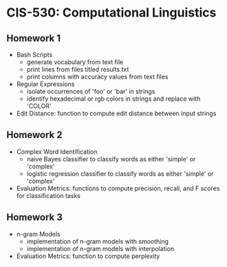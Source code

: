 # CIS-530: Computational Linguistics

## Homework 1

* Bash Scripts
    * generate vocabulary from text file
    * print lines from files titled results.txt
    * print columns with accuracy values from text files
* Regular Expressions
    * isolate occurrences of 'foo' or 'bar' in strings
    * identify hexadecimal or rgb colors in strings and replace with 'COLOR'
* Edit Distance: function to compute edit distance between input strings
    
## Homework 2

* Complex Word Identification
    * naive Bayes classifier to classify words as either 'simple' or 'complex'
    * logistic regression classifier to classify words as either 'simple' or 'complex'
* Evaluation Metrics: functions to compute precision, recall, and F scores for classification tasks    

## Homework 3

* n-gram Models
    * implementation of n-gram models with smoothing 
    * implementation of n-gram models with interpolation
* Evaluation Metrics: function to compute perplexity
